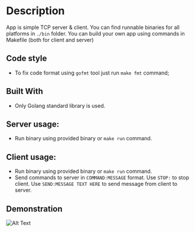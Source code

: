 # Description

App is simple TCP server & client. You can find runnable binaries for all platforms in `./bin` folder.
You can build your own app using commands in Makefile (both for client and server)

## Code style

- To fix code format using `gofmt` tool just run `make fmt` command;

## Built With

* Only Golang standard library is used.

## Server usage:

- Run binary using provided binary or `make run` command.

## Client usage:

- Run binary using provided binary or `make run` command.
- Send commands to server in `COMMAND:MESSAGE` format. Use `STOP:` to stop client. Use `SEND:MESSAGE TEXT HERE` to send message from client to server.

## Demonstration
![Alt Text](https://lh3.googleusercontent.com/X-f3-bcDNeUG5MUUmBCXmw7iGSfSWrGll3guO-HlF7mTMzhK6ZdK2JWr0iijjlXhm9nQ6__NYbu91Awb4q_l=w3360-h1780)
